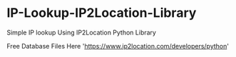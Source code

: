 # IP-Lookup-IP2Location-Library
Simple IP lookup Using IP2Location Python Library

Free Database Files Here 'https://www.ip2location.com/developers/python'
